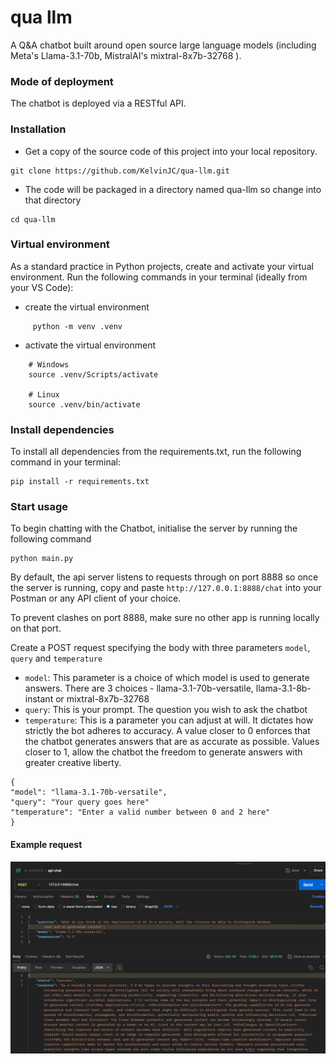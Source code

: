 # qua llm

A Q&A chatbot built around open source large language models (including Meta's Llama-3.1-70b, MistralAI's mixtral-8x7b-32768 ).

### Mode of deployment
The chatbot is deployed via a RESTful API. 


### Installation

* Get a copy of the source code of this project into your local repository.

```
git clone https://github.com/KelvinJC/qua-llm.git
```

* The code will be packaged in a directory named qua-llm so change into that directory

```
cd qua-llm
```


### Virtual environment
As a standard practice in Python projects, create and activate your virtual environment.
Run the following commands in your terminal (ideally from your VS Code):

* create the virtual environment
```
     python -m venv .venv
```
* activate the virtual environment
```
    # Windows
    source .venv/Scripts/activate

    # Linux
    source .venv/bin/activate
```

### Install dependencies
To install all dependencies from the requirements.txt, run the following command in your terminal:

```
pip install -r requirements.txt
```


### Start usage
To begin chatting with the Chatbot, initialise the server by running the following command

```
python main.py 
```


By default, the api server listens to requests through on port 8888 so once the server is running, 
copy and paste ```http://127.0.0.1:8888/chat``` into your Postman or any API client of your choice.<br>

To prevent clashes on port 8888, make sure no other app is running locally on that port.

Create a POST request specifying the body with three parameters `model`, `query` and `temperature`
- `model`: This parameter is a choice of which model is used to generate answers. There are 3 choices - llama-3.1-70b-versatile, llama-3.1-8b-instant or mixtral-8x7b-32768
- `query`: This is your prompt. The question you wish to ask the chatbot
- `temperature`: This is a parameter you can adjust at will. It dictates how strictly the bot adheres to accuracy. A value closer to 0 enforces that the chatbot generates answers that are as accurate as possible. Values closer to 1, allow the chatbot the freedom to generate answers with greater creative liberty.  

```
{
"model": "llama-3.1-70b-versatile",
"query": "Your query goes here"
"temperature": "Enter a valid number between 0 and 2 here"
}
```
#### Example request

![](images/chatter_prompt.png)

